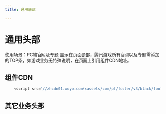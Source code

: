 ```yaml
---
title: 通用底部

---
```

# 通用头部
使用场景：PC端官网及专题
显示在页面顶部，腾讯游戏所有官网以及专题需添加的TOP条，如游戏业务无特殊说明，在页面上引用组件CDN地址。

## 组件CDN
```javascript
    <script src="//zhcdn01.xoyo.com/xassets/com/pf/footer/v3/black/footer.js"></script>
```
## 其它业务头部
